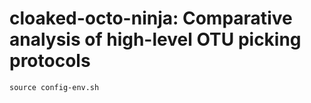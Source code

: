 cloaked-octo-ninja: Comparative analysis of high-level OTU picking protocols
============================================================================

```
source config-env.sh
```
